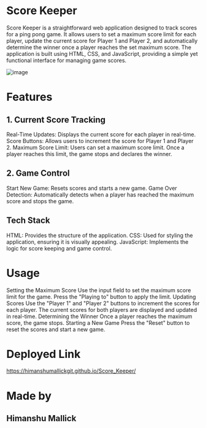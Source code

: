 # Score Keeper
Score Keeper is a straightforward web application designed to track scores for a ping pong game. It allows users to set a maximum score limit for each player, update the current score for Player 1 and Player 2, and automatically determine the winner once a player reaches the set maximum score. The application is built using HTML, CSS, and JavaScript, providing a simple yet functional interface for managing game scores.

![image](https://github.com/himanshumallickgit/Score_Keeper/assets/122736543/907bc799-7a18-4341-95d6-1251ee97c979)

# Features

## 1. Current Score Tracking
Real-Time Updates: Displays the current score for each player in real-time.
Score Buttons: Allows users to increment the score for Player 1 and Player 2.
Maximum Score Limit: Users can set a maximum score limit. Once a player reaches this limit, the game stops and declares the winner.
## 2. Game Control
Start New Game: Resets scores and starts a new game.
Game Over Detection: Automatically detects when a player has reached the maximum score and stops the game.

## Tech Stack
HTML: Provides the structure of the application.
CSS: Used for styling the application, ensuring it is visually appealing.
JavaScript: Implements the logic for score keeping and game control.

# Usage
Setting the Maximum Score
Use the input field to set the maximum score limit for the game.
Press the "Playing to" button to apply the limit.
Updating Scores
Use the "Player 1" and "Player 2" buttons to increment the scores for each player.
The current scores for both players are displayed and updated in real-time.
Determining the Winner
Once a player reaches the maximum score, the game stops.
Starting a New Game
Press the "Reset" button to reset the scores and start a new game.

# Deployed Link
https://himanshumallickgit.github.io/Score_Keeper/

# Made by
## Himanshu Mallick

